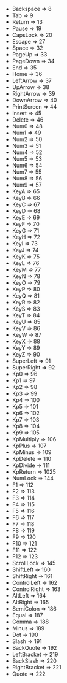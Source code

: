 - Backspace => 8
- Tab => 9
- Return => 13
- Pause => 19
- CapsLock => 20
- Escape => 27
- Space => 32
- PageUp => 33
- PageDown => 34
- End => 35
- Home => 36
- LeftArrow => 37
- UpArrow => 38
- RightArrow => 39
- DownArrow => 40
- PrintScreen => 44
- Insert => 45
- Delete => 46
- Num0 => 48
- Num1 => 49
- Num2 => 50
- Num3 => 51
- Num4 => 52
- Num5 => 53
- Num6 => 54
- Num7 => 55
- Num8 => 56
- Num9 => 57
- KeyA => 65
- KeyB => 66
- KeyC => 67
- KeyD => 68
- KeyE => 69
- KeyF => 70
- KeyG => 71
- KeyH => 72
- KeyI => 73
- KeyJ => 74
- KeyK => 75
- KeyL => 76
- KeyM => 77
- KeyN => 78
- KeyO => 79
- KeyP => 80
- KeyQ => 81
- KeyR => 82
- KeyS => 83
- KeyT => 84
- KeyU => 85
- KeyV => 86
- KeyW => 87
- KeyX => 88
- KeyY => 89
- KeyZ => 90
- SuperLeft => 91
- SuperRight => 92
- Kp0 => 96
- Kp1 => 97
- Kp2 => 98
- Kp3 => 99
- Kp4 => 100
- Kp5 => 101
- Kp6 => 102
- Kp7 => 103
- Kp8 => 104
- Kp9 => 105
- KpMultiply => 106
- KpPlus => 107
- KpMinus => 109
- KpDelete => 110
- KpDivide => 111
- KpReturn => 1025
- NumLock => 144
- F1 => 112
- F2 => 113
- F3 => 114
- F4 => 115
- F5 => 116
- F6 => 117
- F7 => 118
- F8 => 119
- F9 => 120
- F10 => 121
- F11 => 122
- F12 => 123
- ScrollLock => 145
- ShiftLeft => 160
- ShiftRight => 161
- ControlLeft => 162
- ControlRight => 163
- AltLeft => 164
- AltRight => 165
- SemiColon => 186
- Equal => 187
- Comma => 188
- Minus => 189
- Dot => 190
- Slash => 191
- BackQuote => 192
- LeftBracket => 219
- BackSlash => 220
- RightBracket => 221
- Quote => 222
